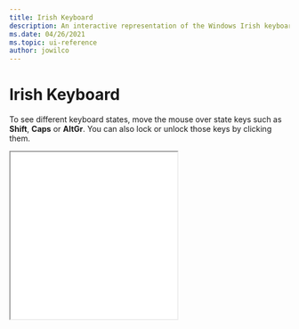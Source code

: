 ```yaml
---
title: Irish Keyboard
description: An interactive representation of the Windows Irish keyboard. To see different keyboard states, click or move the mouse over the state keys.
ms.date: 04/26/2021
ms.topic: ui-reference
author: jowilco
---
```


# Irish Keyboard

To see different keyboard states, move the mouse over state keys such as **Shift**, **Caps** or **AltGr**. You can also lock or unlock those keys by clicking them.

<iframe src="kbdir.html" height="300"></iframe>
